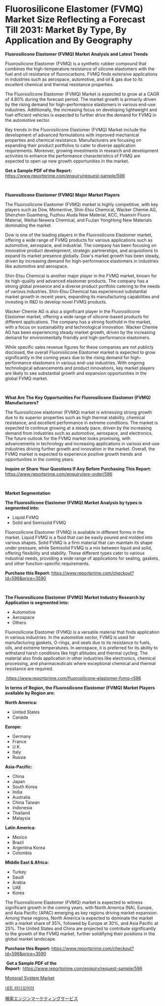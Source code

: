 <p><h1>Fluorosilicone Elastomer (FVMQ) Market Size Reflecting a Forecast Till 2031: Market By Type, By Application and By Geography</h1></p><p><strong>Fluorosilicone Elastomer (FVMQ) Market Analysis and Latest Trends</strong></p>
<p><p>Fluorosilicone Elastomer (FVMQ) is a synthetic rubber compound that combines the high-temperature resistance of silicone elastomers with the fuel and oil resistance of fluorocarbons. FVMQ finds extensive applications in industries such as aerospace, automotive, and oil & gas due to its excellent chemical and thermal resistance properties.</p><p>The Fluorosilicone Elastomer (FVMQ) Market is expected to grow at a CAGR of 4.80% during the forecast period. The market growth is primarily driven by the rising demand for high-performance elastomers in various end-use industries. Additionally, the increasing focus on developing lightweight and fuel-efficient vehicles is expected to further drive the demand for FVMQ in the automotive sector.</p><p>Key trends in the Fluorosilicone Elastomer (FVMQ) Market include the development of advanced formulations with improved mechanical properties and chemical resistance. Manufacturers are focusing on expanding their product portfolios to cater to diverse application requirements. Moreover, growing investments in research and development activities to enhance the performance characteristics of FVMQ are expected to open up new growth opportunities in the market.</p></p>
<p><strong>Get a Sample PDF of the Report:&nbsp;</strong> <a href="https://www.reportprime.com/enquiry/request-sample/596">https://www.reportprime.com/enquiry/request-sample/596</a></p>
<p>&nbsp;</p>
<p><strong>Fluorosilicone Elastomer (FVMQ) Major Market Players</strong></p>
<p><p>The Fluorosilicone Elastomer (FVMQ) market is highly competitive, with key players such as Dow, Momentive, Shin-Etsu Chemical, Wacker Chemie AG, Shenzhen Guanheng, Fuzhou Aluda New Material, KCC, Huanxin Fluoro Material, Weihai Newera Chemical, and FuJian YongHong New Materials dominating the market. </p><p>Dow is one of the leading players in the Fluorosilicone Elastomer market, offering a wide range of FVMQ products for various applications such as automotive, aerospace, and industrial. The company has been focusing on innovative product development, strategic partnerships, and acquisitions to expand its market presence globally. Dow's market growth has been steady, driven by increasing demand for high-performance elastomers in industries like automotive and aerospace.</p><p>Shin-Etsu Chemical is another major player in the FVMQ market, known for its high-quality and advanced elastomer products. The company has a strong global presence and a diverse product portfolio catering to the needs of various industries. Shin-Etsu Chemical has experienced substantial market growth in recent years, expanding its manufacturing capabilities and investing in R&D to develop novel FVMQ products.</p><p>Wacker Chemie AG is also a significant player in the Fluorosilicone Elastomer market, offering a wide range of silicone-based products for different applications. The company has a strong foothold in the market, with a focus on sustainability and technological innovation. Wacker Chemie AG has been experiencing steady market growth, driven by the increasing demand for environmentally friendly and high-performance elastomers.</p><p>While specific sales revenue figures for these companies are not publicly disclosed, the overall Fluorosilicone Elastomer market is expected to grow significantly in the coming years due to the rising demand for high-performance elastomers in various end-use industries. With ongoing technological advancements and product innovations, key market players are likely to see substantial growth and expansion opportunities in the global FVMQ market.</p></p>
<p>&nbsp;</p>
<p><strong>What Are The Key Opportunities For Fluorosilicone Elastomer (FVMQ) Manufacturers?</strong></p>
<p><p>The fluorosilicone elastomer (FVMQ) market is witnessing strong growth due to its superior properties such as high thermal stability, chemical resistance, and excellent performance in extreme conditions. The market is expected to continue growing at a steady pace, driven by the increasing demand from industries such as automotive, aerospace, and electronics. The future outlook for the FVMQ market looks promising, with advancements in technology and increasing applications in various end-use industries driving further growth and innovation in the market. Overall, the FVMQ market is expected to experience positive growth trends and opportunities in the coming years.</p></p>
<p><strong>Inquire or Share Your Questions If Any Before Purchasing This Report:</strong> <a href="https://www.reportprime.com/enquiry/pre-order/596">https://www.reportprime.com/enquiry/pre-order/596</a></p>
<p>&nbsp;</p>
<p><strong>Market Segmentation</strong></p>
<p><strong>The Fluorosilicone Elastomer (FVMQ) Market Analysis by types is segmented into:</strong></p>
<p><ul><li>Liquid FVMQ</li><li>Solid and Semisolid FVMQ</li></ul></p>
<p><p>Fluorosilicone Elastomer (FVMQ) is available in different forms in the market. Liquid FVMQ is a fluid that can be easily poured and molded into various shapes. Solid FVMQ is a firm material that can maintain its shape under pressure, while Semisolid FVMQ is a mix between liquid and solid, offering flexibility and stability. These different types cater to various industrial needs, providing a wide range of applications for sealing, gaskets, and other function-specific requirements.</p></p>
<p><strong>Purchase this Report:&nbsp;</strong><a href="https://www.reportprime.com/checkout?id=596&price=3590">https://www.reportprime.com/checkout?id=596&price=3590</a></p>
<p>&nbsp;</p>
<p><strong>The Fluorosilicone Elastomer (FVMQ) Market Industry Research by Application is segmented into:</strong></p>
<p><ul><li>Automotive</li><li>Aerospace</li><li>Others</li></ul></p>
<p><p>Fluorosilicone Elastomer (FVMQ) is a versatile material that finds application in various industries. In the automotive sector, FVMQ is used for manufacturing gaskets, O-rings, and seals due to its resistance to fuels, oils, and extreme temperatures. In aerospace, it is preferred for its ability to withstand harsh conditions like high altitudes and thermal cycling. The material also finds application in other industries like electronics, chemical processing, and pharmaceuticals where exceptional chemical and thermal resistance are required.</p></p>
<p><a href="https://www.reportprime.com/fluorosilicone-elastomer-fvmq-r596">&nbsp;https://www.reportprime.com/fluorosilicone-elastomer-fvmq-r596</a></p>
<p><strong>In terms of Region, the Fluorosilicone Elastomer (FVMQ) Market Players available by Region are:</strong></p>
<p>
    <p> <strong> North America: </strong>
        <ul>
            <li>United States</li>
            <li>Canada</li>
        </ul>
        </p> 
    <p> <strong> Europe: </strong>
        <ul>
            <li>Germany</li>
            <li>France</li>
            <li>U.K.</li>
            <li>Italy</li>
            <li>Russia</li>
        </ul>
        </p> 
    <p> <strong> Asia-Pacific: </strong>
        <ul>
            <li>China</li>
            <li>Japan</li>
            <li>South Korea</li>
            <li>India</li>
            <li>Australia</li>
            <li>China Taiwan</li>
            <li>Indonesia</li>
            <li>Thailand</li>
            <li>Malaysia</li>
        </ul>
        </p> 
    <p> <strong> Latin America: </strong>
        <ul>
            <li>Mexico</li>
            <li>Brazil</li>
            <li>Argentina Korea</li>
            <li>Colombia</li>
        </ul>
        </p> 
    <p> <strong> Middle East & Africa: </strong>
        <ul>
            <li>Turkey</li>
            <li>Saudi</li>
            <li>Arabia</li>
            <li>UAE</li>
            <li>Korea</li>
        </ul>
    </p>
    </p>
<p><p>The Fluorosilicone Elastomer (FVMQ) market is expected to witness significant growth in the coming years, with North America (NA), Europe, and Asia Pacific (APAC) emerging as key regions driving market expansion. Among these regions, North America is expected to dominate the market with a market share of 35%, followed by Europe at 30%, and Asia Pacific at 25%. The United States and China are projected to contribute significantly to the growth of the FVMQ market, further solidifying their positions in the global market landscape.</p></p>
<p><strong>Purchase this Report: </strong><a href="https://www.reportprime.com/checkout?id=596&price=3590">https://www.reportprime.com/checkout?id=596&price=3590</a></p>
<p>&nbsp;<strong>Get a Sample PDF of the Report:&nbsp;&nbsp;</strong><a href="https://www.reportprime.com/enquiry/request-sample/596">https://www.reportprime.com/enquiry/request-sample/596</a></p>
<p><strong></strong></p>
<p><p><a href="https://view.publitas.com/reportprime-1/monorail-system-market-the-key-to-successful-business-strategy-forecast-till-2031/">Monorail System Market</a></p><p><a href="https://medium.com/@jewelmohr02/%EB%84%B7-%EB%9D%BC%EB%94%94%EC%98%A4%ED%85%8D%ED%84%B0-%EC%8B%9C%EC%9E%A5-%EA%B2%BD%EC%9F%81-%EB%B6%84%EC%84%9D-%EC%8B%9C%EC%9E%A5-%EB%8F%99%ED%96%A5-%EB%B0%8F-2031%EB%85%84%EA%B9%8C%EC%A7%80%EC%9D%98-%EC%98%88%EC%B8%A1-c3bdca4ca42f">네트 라디오미터</a></p><p><a href="https://medium.com/@mad.jake/%E6%A4%9C%E7%B4%A2%E3%82%A8%E3%83%B3%E3%82%B8%E3%83%B3%E3%83%9E%E3%83%BC%E3%82%B1%E3%83%86%E3%82%A3%E3%83%B3%E3%82%B0%E3%82%B5%E3%83%BC%E3%83%93%E3%82%B9%E5%B8%82%E5%A0%B4%E5%88%86%E6%9E%90-%E3%81%9D%E3%81%AEcagr-%E5%B8%82%E5%A0%B4%E3%82%BB%E3%82%B0%E3%83%A1%E3%83%B3%E3%83%86%E3%83%BC%E3%82%B7%E3%83%A7%E3%83%B3-%E3%81%8A%E3%82%88%E3%81%B3%E4%B8%96%E7%95%8C%E5%85%A8%E4%BD%93%E3%81%AE%E7%94%A3%E6%A5%AD%E6%A6%82%E8%A6%81-bf649accae30">検索エンジンマーケティングサービス</a></p></p>